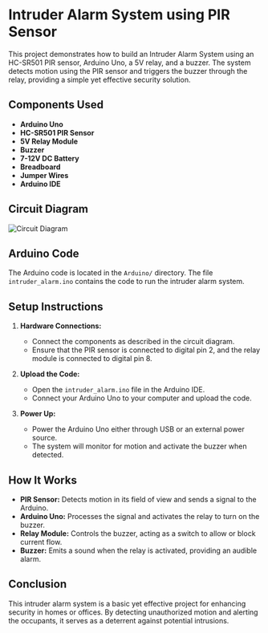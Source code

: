 # Intruder Alarm System using PIR Sensor

This project demonstrates how to build an Intruder Alarm System using an HC-SR501 PIR sensor, Arduino Uno, a 5V relay, and a buzzer. The system detects motion using the PIR sensor and triggers the buzzer through the relay, providing a simple yet effective security solution.

## Components Used
- **Arduino Uno**
- **HC-SR501 PIR Sensor**
- **5V Relay Module**
- **Buzzer**
- **7-12V DC Battery**
- **Breadboard**
- **Jumper Wires**
- **Arduino IDE**

## Circuit Diagram
![Circuit Diagram](images/circuit_diagram.png)

## Arduino Code
The Arduino code is located in the `Arduino/` directory. The file `intruder_alarm.ino` contains the code to run the intruder alarm system.

## Setup Instructions

1. **Hardware Connections:**
    - Connect the components as described in the circuit diagram.
    - Ensure that the PIR sensor is connected to digital pin 2, and the relay module is connected to digital pin 8.

2. **Upload the Code:**
    - Open the `intruder_alarm.ino` file in the Arduino IDE.
    - Connect your Arduino Uno to your computer and upload the code.

3. **Power Up:**
    - Power the Arduino Uno either through USB or an external power source.
    - The system will monitor for motion and activate the buzzer when detected.

## How It Works
- **PIR Sensor:** Detects motion in its field of view and sends a signal to the Arduino.
- **Arduino Uno:** Processes the signal and activates the relay to turn on the buzzer.
- **Relay Module:** Controls the buzzer, acting as a switch to allow or block current flow.
- **Buzzer:** Emits a sound when the relay is activated, providing an audible alarm.

## Conclusion
This intruder alarm system is a basic yet effective project for enhancing security in homes or offices. By detecting unauthorized motion and alerting the occupants, it serves as a deterrent against potential intrusions.
